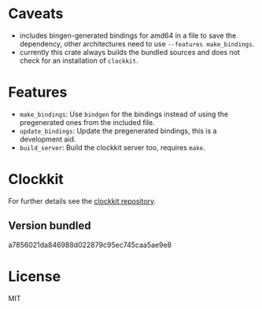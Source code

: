 # Caveats
- includes bingen-generated bindings for amd64 in a file to save the
  dependency, other architectures need to use `--features make_bindings`.
- currently this crate always builds the bundled sources and does not check for
  an installation of `clockkit`.

# Features
- `make_bindings`: Use `bindgen` for the bindings instead of using the
  pregenerated ones from the included file.
- `update_bindings`: Update the pregenerated bindings, this is a development
  aid.
- `build_server`: Build the clockkit server too, requires `make`.

# Clockkit
For further details see the [clockkit repository](https://github.com/camilleg/clockkit).

## Version bundled
a7856021da846988d022879c95ec745caa5ae9e8

# License
MIT
